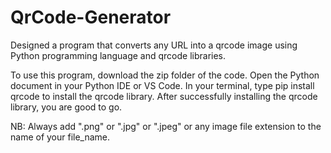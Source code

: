 # QrCode-Generator
Designed a program that converts any URL into a qrcode image using Python programming language and qrcode libraries.

To use this program, download the zip folder of the code.
Open the Python document in your Python IDE or VS Code. 
In your terminal, type pip install qrcode to install the qrcode library.
After successfully installing the qrcode library, you are good to go.

NB: Always add ".png" or ".jpg" or ".jpeg" or any image file extension to the name of your file_name.
